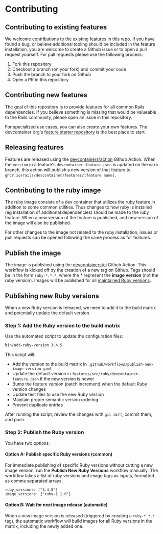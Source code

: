 # Contributing

## Contributing to existing features

We welcome contributions to the existing features in this repo. If you have found a bug, or believe additional tooling
should be included in the feature installation, you are welcome to create a Github issue or to open a pull request
yourself. For pull requests please use the following process:

1. Fork this repository
2. Checkout a branch (on your fork) and commit your code
3. Push the branch to your fork on Github
4. Open a PR in this repository

## Contributing new features

The goal of this repository is to provide features for all common Rails dependencies. If you believe something is missing
that would be valueable to the Rails community, please open an issue in this repository.

For specialized use cases, you can also create your own features. The devcontainer org's [feature starter repository](https://github.com/devcontainers/feature-starter)
is the best place to start.

## Releasing features

Features are released using the [devcontainers/action](https://github.com/devcontainers/action) Github Action. When
the `version` in a feature's `devcontainer-feature.json` is updated on the `main` branch, this action will publish a
new version of that feature to `ghcr.io/rails/devcontainer/features/[feature name]`.

## Contributing to the ruby image

The ruby image consists of a dev container that utilizes the ruby feature in addition to some common utilities. Thus
changes to how ruby is installed (eg installation of additional dependencies) should be made to the ruby feature. When
a new version of the feature is published, and new version of the image will also be published.

For other changes to the image not related to the ruby installation, issues or pull requests can be opened following
the same process as for features.

## Publish the image

The image is published using the [devcontainers/ci](https://github.com/devcontainers/ci) Github Action. This workflow
is kicked off by the creation of a new tag on Github. Tags should be in the form `ruby-*.*.*`, where the * represent
the **image version** (not the ruby version). Images will be published for all [maintained Ruby versions](https://www.ruby-lang.org/en/downloads/).

## Publishing new Ruby versions

When a new Ruby version is released, we need to add it to the build matrix and potentially update the default version.

### Step 1: Add the Ruby version to the build matrix

Use the automated script to update the configuration files:

```bash
bin/add-ruby-version 3.4.5
```

This script will:
- Add the version to the build matrix in `.github/workflows/publish-new-image-version.yaml`
- Update the default version in `features/src/ruby/devcontainer-feature.json` if the new version is newer
- Bump the feature version (patch increment) when the default Ruby version changes
- Update test files to use the new Ruby version
- Maintain proper semantic version ordering
- Prevent duplicate entries

After running the script, review the changes with `git diff`, commit them, and push.

### Step 2: Publish the Ruby version

You have two options:

#### Option A: Publish specific Ruby versions (common)

For immediate publishing of specific Ruby versions without cutting a new image version, run the **Publish New Ruby Versions** workflow manually. The workflow takes a list of ruby versions and image tags as inputs, formatted as comma separated arrays:

```
ruby_versions: ["3.4.5"]
image_versions: ["ruby-1.1.0"]
```

#### Option B: Wait for next image release (automatic)

When a new image version is released (triggered by creating a `ruby-*.*.*` tag), the automatic workflow will build images for all Ruby versions in the matrix, including the newly added one.
